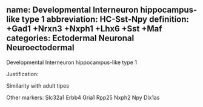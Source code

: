 name: Developmental Interneuron hippocampus-like type 1
abbreviation: HC-Sst-Npy
definition: +Gad1 +Nrxn3 +Nxph1 +Lhx6 +Sst +Maf
categories: Ectodermal Neuronal Neuroectodermal
---

Developmental Interneuron hippocampus-like type 1

Justification:

Similarity with adult tipes

Other markers:
Slc32a1
Erbb4
Gria1
Rpp25
Nxph2
Npy
Dlx1as